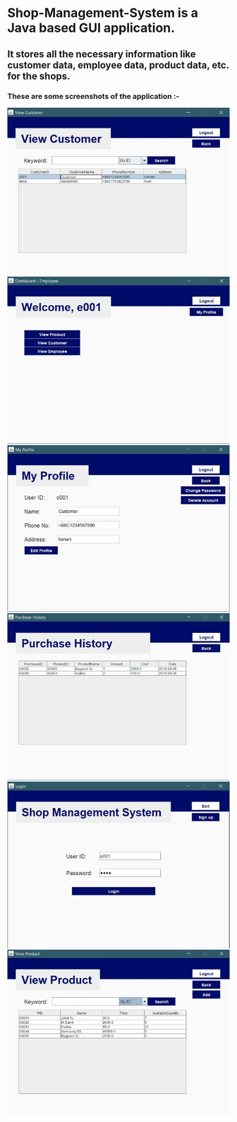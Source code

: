 # Shop-Management-System is a Java based GUI application.
## It stores all the necessary information like customer data, employee data, product data, etc. for the shops.

### These are some screenshots of the application :- 

<img src="https://raw.githubusercontent.com/pranjal36/Shop-Management-System/master/screenshots/customers.jpg">

<img src="https://raw.githubusercontent.com/pranjal36/Shop-Management-System/master/screenshots/dashboard.jpg">

<img src="https://raw.githubusercontent.com/pranjal36/Shop-Management-System/master/screenshots/edit_profile.jpg">

<img src="https://raw.githubusercontent.com/pranjal36/Shop-Management-System/master/screenshots/history.jpg">

<img src="https://raw.githubusercontent.com/pranjal36/Shop-Management-System/master/screenshots/login_page.jpg">

<img src="https://raw.githubusercontent.com/pranjal36/Shop-Management-System/master/screenshots/products.jpg">
